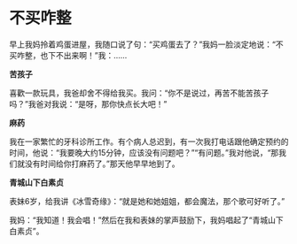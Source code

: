 # 不买咋整

早上我妈拎着鸡蛋进屋，我随口说了句：“买鸡蛋去了？”我妈一脸淡定地说：“不买咋整，也下不出来啊！”我：…… 

**苦孩子**

喜歡一款玩具，我爸却舍不得给我买。我问：“你不是说过，再苦不能苦孩子吗？”我爸对我说：“是呀，那你快点长大吧！” 

**麻药**

我在一家繁忙的牙科诊所工作。有个病人总迟到，有一次我打电话跟他确定预约的时间，他说：“我要晚大约15分钟，应该没有问题吧？”“有问题。”我对他说，“那我们就没有时间给你打麻药了。”那天他早早地到了。 

**青城山下白素贞**

表妹6岁，给我讲《冰雪奇缘》：“就是她和她姐姐，都会魔法，那个歌可好听了。” 

我妈：“我知道！我会唱！”然后在我和表妹的掌声鼓励下，我妈唱起了“青城山下白素贞”。
